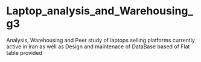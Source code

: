 # Laptop_analysis_and_Warehousing_g3
Analysis, Warehousing and Peer study of laptops selling platforms currently active in iran as well as Design and maintenace of DataBase based of Flat table provided
